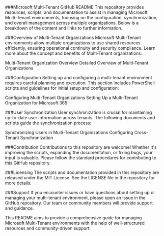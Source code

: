 ###Microsoft Multi-Tenant GitHub README
This repository provides resources, scripts, and documentation to assist in managing Microsoft Multi-Tenant environments, focusing on the configuration, synchronization, and overall management across multiple organizations. Below is a breakdown of the content and links to further information.

###Overview of Multi-Tenant Organizations
Microsoft Multi-Tenant environments allow multiple organizations to use shared resources efficiently, ensuring operational continuity and security compliance. Learn more about the concept and benefits of Multi-Tenant organizations:

Multi-Tenant Organization Overview
Detailed Overview of Multi-Tenant Organizations

###Configuration
Setting up and configuring a multi-tenant environment requires careful planning and execution. This section includes PowerShell scripts and guidelines for initial setup and configuration:

Configuring Multi-Tenant Organizations
Setting Up a Multi-Tenant Organization for Microsoft 365

###User Synchronization
User synchronization is crucial for maintaining up-to-date user information across tenants. The following documents and scripts guide the synchronization process:

Synchronizing Users in Multi-Tenant Organizations
Configuring Cross-Tenant Synchronization

###Contribution
Contributions to this repository are welcome! Whether it's improving the scripts, expanding the documentation, or fixing bugs, your input is valuable. Please follow the standard procedures for contributing to this GitHub repository.

###Licensing
The scripts and documentation provided in this repository are released under the MIT License. See the LICENSE file in the repository for more details.

###Support
If you encounter issues or have questions about setting up or managing your multi-tenant environment, please open an issue in the GitHub repository. Our team or community members will provide support and guidance.

This README aims to provide a comprehensive guide for managing Microsoft Multi-Tenant environments with the help of well-structured resources and community-driven support.

